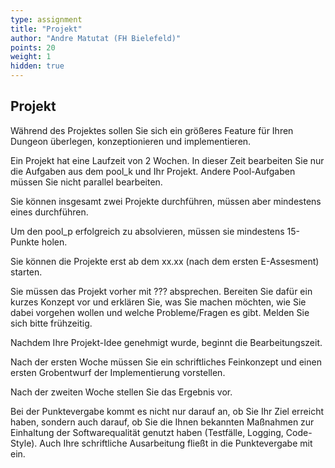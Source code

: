 ```yaml
---
type: assignment
title: "Projekt"
author: "Andre Matutat (FH Bielefeld)"
points: 20
weight: 1
hidden: true
---
```


## Projekt

Während des Projektes sollen Sie sich ein größeres Feature für Ihren Dungeon überlegen, konzeptionieren und implementieren.

Ein Projekt hat eine Laufzeit von 2 Wochen. In dieser Zeit bearbeiten Sie nur die Aufgaben aus dem pool_k und Ihr Projekt. Andere Pool-Aufgaben müssen Sie nicht parallel bearbeiten.

Sie können insgesamt zwei Projekte durchführen, müssen aber mindestens eines durchführen.

Um den pool_p erfolgreich zu absolvieren, müssen sie mindestens 15-Punkte holen.

Sie können die Projekte erst ab dem xx.xx (nach dem ersten E-Assesment) starten.

Sie müssen das Projekt vorher mit ??? absprechen. Bereiten Sie dafür ein kurzes Konzept vor und erklären Sie, was Sie machen möchten, wie Sie dabei vorgehen wollen und welche Probleme/Fragen es gibt. Melden Sie sich bitte frühzeitig.

Nachdem Ihre Projekt-Idee genehmigt wurde, beginnt die Bearbeitungszeit.

Nach der ersten Woche müssen Sie ein schriftliches Feinkonzept und einen ersten Grobentwurf der Implementierung vorstellen.

Nach der zweiten Woche stellen Sie das Ergebnis vor.

Bei der Punktevergabe kommt es nicht nur darauf an, ob Sie Ihr Ziel erreicht haben, sondern auch darauf, ob Sie die Ihnen bekannten Maßnahmen zur Einhaltung der Softwarequalität genutzt haben (Testfälle, Logging, Code-Style). Auch Ihre schriftliche Ausarbeitung fließt in die Punktevergabe mit ein.

